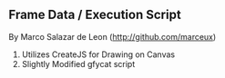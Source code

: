 Frame Data / Execution Script
-----------------------------

By Marco Salazar de Leon (http://github.com/marceux)

1) Utilizes CreateJS for Drawing on Canvas
2) Slightly Modified gfycat script